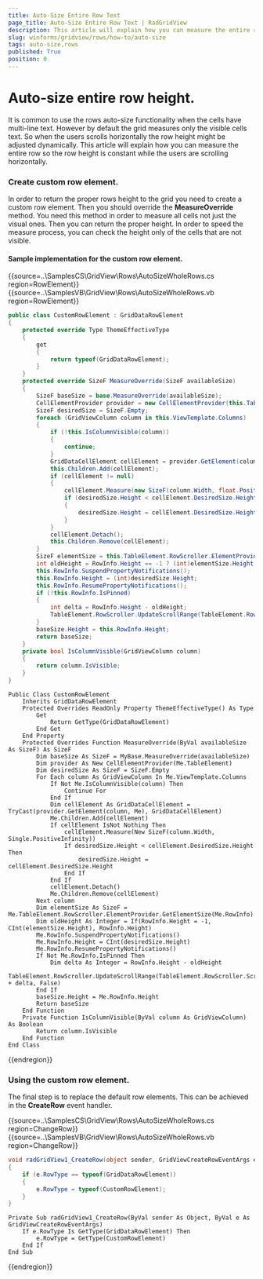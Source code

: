 ```yaml
---
title: Auto-Size Entire Row Text
page_title: Auto-Size Entire Row Text | RadGridView
description: This article will explain how you can measure the entire row so the row height is constant while the users are scrolling horizontally.
slug: winforms/gridview/rows/how-to/auto-size
tags: auto-size,rows
published: True
position: 0
---
```


# Auto-size entire row height.

It is common to use the rows auto-size functionality when the cells have multi-line text. However by default the grid measures only the visible cells text. So when the users scrolls horizontally the row height might be adjusted dynamically. This article will explain how you can measure the entire row so the row height is constant while the users are scrolling horizontally.

### Create custom row element.

In order to return the proper rows height to the grid you need to create a custom row element. Then you should override the __MeasureOverride__ method. You need this method in order to measure all cells not just the visual ones. Then you can return the proper height. In order to speed the measure process, you can check the height only of the cells that are not visible. 

#### Sample implementation for the custom row element.

{{source=..\SamplesCS\GridView\Rows\AutoSizeWholeRows.cs region=RowElement}} 
{{source=..\SamplesVB\GridView\Rows\AutoSizeWholeRows.vb region=RowElement}}
````C#
public class CustomRowElement : GridDataRowElement
{
    protected override Type ThemeEffectiveType
    {
        get
        {
            return typeof(GridDataRowElement);
        }
    }
    protected override SizeF MeasureOverride(SizeF availableSize)
    {
        SizeF baseSize = base.MeasureOverride(availableSize);
        CellElementProvider provider = new CellElementProvider(this.TableElement);
        SizeF desiredSize = SizeF.Empty;
        foreach (GridViewColumn column in this.ViewTemplate.Columns)
        {
            if (!this.IsColumnVisible(column))
            {
                continue;
            }
            GridDataCellElement cellElement = provider.GetElement(column, this) as GridDataCellElement;
            this.Children.Add(cellElement);
            if (cellElement != null)
            {
                cellElement.Measure(new SizeF(column.Width, float.PositiveInfinity));
                if (desiredSize.Height < cellElement.DesiredSize.Height)
                {
                    desiredSize.Height = cellElement.DesiredSize.Height;
                }
            }
            cellElement.Detach();
            this.Children.Remove(cellElement);
        }
        SizeF elementSize = this.TableElement.RowScroller.ElementProvider.GetElementSize(this.RowInfo);
        int oldHeight = RowInfo.Height == -1 ? (int)elementSize.Height : RowInfo.Height;
        this.RowInfo.SuspendPropertyNotifications();
        this.RowInfo.Height = (int)desiredSize.Height;
        this.RowInfo.ResumePropertyNotifications();
        if (!this.RowInfo.IsPinned)
        {
            int delta = RowInfo.Height - oldHeight;
            TableElement.RowScroller.UpdateScrollRange(TableElement.RowScroller.Scrollbar.Maximum + delta, false);
        }
        baseSize.Height = this.RowInfo.Height;
        return baseSize;
    }
    private bool IsColumnVisible(GridViewColumn column)
    {
        return column.IsVisible;
    }
}

````
````VB.NET
Public Class CustomRowElement
    Inherits GridDataRowElement
    Protected Overrides ReadOnly Property ThemeEffectiveType() As Type
        Get
            Return GetType(GridDataRowElement)
        End Get
    End Property
    Protected Overrides Function MeasureOverride(ByVal availableSize As SizeF) As SizeF
        Dim baseSize As SizeF = MyBase.MeasureOverride(availableSize)
        Dim provider As New CellElementProvider(Me.TableElement)
        Dim desiredSize As SizeF = SizeF.Empty
        For Each column As GridViewColumn In Me.ViewTemplate.Columns
            If Not Me.IsColumnVisible(column) Then
                Continue For
            End If
            Dim cellElement As GridDataCellElement = TryCast(provider.GetElement(column, Me), GridDataCellElement)
            Me.Children.Add(cellElement)
            If cellElement IsNot Nothing Then
                cellElement.Measure(New SizeF(column.Width, Single.PositiveInfinity))
                If desiredSize.Height < cellElement.DesiredSize.Height Then
                    desiredSize.Height = cellElement.DesiredSize.Height
                End If
            End If
            cellElement.Detach()
            Me.Children.Remove(cellElement)
        Next column
        Dim elementSize As SizeF = Me.TableElement.RowScroller.ElementProvider.GetElementSize(Me.RowInfo)
        Dim oldHeight As Integer = If(RowInfo.Height = -1, CInt(elementSize.Height), RowInfo.Height)
        Me.RowInfo.SuspendPropertyNotifications()
        Me.RowInfo.Height = CInt(desiredSize.Height)
        Me.RowInfo.ResumePropertyNotifications()
        If Not Me.RowInfo.IsPinned Then
            Dim delta As Integer = RowInfo.Height - oldHeight
            TableElement.RowScroller.UpdateScrollRange(TableElement.RowScroller.Scrollbar.Maximum + delta, False)
        End If
        baseSize.Height = Me.RowInfo.Height
        Return baseSize
    End Function
    Private Function IsColumnVisible(ByVal column As GridViewColumn) As Boolean
        Return column.IsVisible
    End Function
End Class

```` 

{{endregion}} 


### Using the custom row element.

The final step is to replace the default row elements. This can be achieved in the __CreateRow__ event handler.

{{source=..\SamplesCS\GridView\Rows\AutoSizeWholeRows.cs region=ChangeRow}} 
{{source=..\SamplesVB\GridView\Rows\AutoSizeWholeRows.vb region=ChangeRow}}

````C#
void radGridView1_CreateRow(object sender, GridViewCreateRowEventArgs e)
{
    if (e.RowType == typeof(GridDataRowElement))
    {
        e.RowType = typeof(CustomRowElement);
    }
}

````
````VB.NET
Private Sub radGridView1_CreateRow(ByVal sender As Object, ByVal e As GridViewCreateRowEventArgs)
    If e.RowType Is GetType(GridDataRowElement) Then
        e.RowType = GetType(CustomRowElement)
    End If
End Sub

```` 

{{endregion}} 

